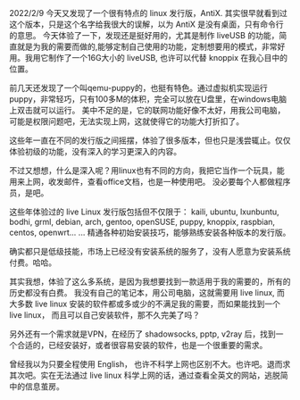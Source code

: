 2022/2/9
今天又发现了一个很有特点的 linux 发行版，AntiX.
其实很早就看到过这个版本，只是这个名字给我很大的误解，以为 AntiX 是没有桌面，只有命令行的意思。
今天体验了一下，发现还是挺好用的，尤其是制作 liveUSB 的功能，简直就是为我的需要而做的,能够定制自己使用的功能，定制想要用的模式，非常好用。我用它制作了一个16G大小的 liveUSB, 也许可以代替 knoppix 在我心目中的位置。


前几天还发现了一个叫qemu-puppy的，也挺有特色。通过虚拟机实现运行puppy，非常轻巧，只有100多M的体积，完全可以放在U盘里，在windows电脑上双击就可以运行。
美中不足的是，它的联网功能好像不太好，用我公司电脑，可能是权限问题吧，无法实现上网，这就使得它的功能大打折扣了。

这些年一直在不同的发行版之间摇摆，体验了很多版本，但也只是浅尝辄止。仅仅体验初级的功能，没有深入的学习更深入的内容。

不过又想想，什么是深入呢？用linux也有不同的方向，我把它当作一个玩具，能用来上网，收发邮件，查看office文档，也是一种使用吧。
没必要每个人都做程序员，是吧。

这些年体验过的 live Linux 发行版包括但不仅限于： kaili, ubuntu, lxunbuntu, bodhi, grml, debian, arch, gentoo, openSUSE, puppy, knoppix, raspbian, centos, openwrt... ...
精通各种初始安装技巧，能够熟练安装各种版本的发行版。

确实都只是低级技能，市场上已经没有安装系统的服务了，没有人愿意为安装系统付费。哈哈。

其实我想，体验了这么多系统，是因为我想要找到一款适用于我的需要的，所有的历史都没有白费。
我没有自己的笔记本，用公司电脑，这就需要用 live linux, 而大多数 live linux 安装的软件都或多或少的不满足我的需要，而如果能找到一个 live linux， 而且可以自己安装软件，那不久完美了吗？

另外还有一个需求就是VPN，在经历了 shadowsocks, pptp, v2ray 后，找到一个合适的，已经安装好，或者很容易安装的软件，也是一个很重要的需求。

曾经我以为只要全程使用 English， 也许不科学上网也区别不大。也许吧。退而求其次吧。实在无法通过 live linux 科学上网的话，通过查看全英文的网站，逃脱简中的信息茧房。
